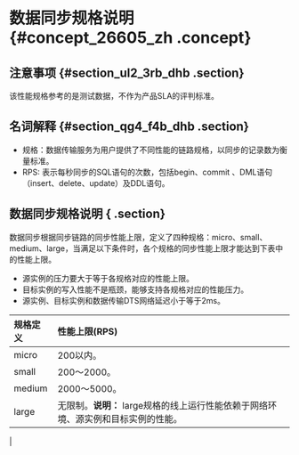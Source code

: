 # 数据同步规格说明 {#concept_26605_zh .concept}

 

## 注意事项 {#section_ul2_3rb_dhb .section}

该性能规格参考的是测试数据，不作为产品SLA的评判标准。

## 名词解释 {#section_qg4_f4b_dhb .section}

-   规格：数据传输服务为用户提供了不同性能的链路规格，以同步的记录数为衡量标准。
-   RPS: 表示每秒同步的SQL语句的次数，包括begin、commit 、DML语句（insert、delete、update）及DDL语句。

## 数据同步规格说明 { .section}

数据同步根据同步链路的同步性能上限，定义了四种规格：micro、small、medium、large，当满足以下条件时，各个规格的同步性能上限才能达到下表中的性能上限。

-   源实例的压力要大于等于各规格对应的性能上限。
-   目标实例的写入性能不是瓶颈，能够支持各规格对应的性能压力。
-   源实例、目标实例和数据传输DTS网络延迟小于等于2ms。

|规格定义|性能上限\(RPS\)|
|:---|:----------|
|micro|200以内。|
|small|200～2000。|
|medium|2000～5000。|
|large|无限制。**说明：** large规格的线上运行性能依赖于网络环境、源实例和目标实例的性能。

|


